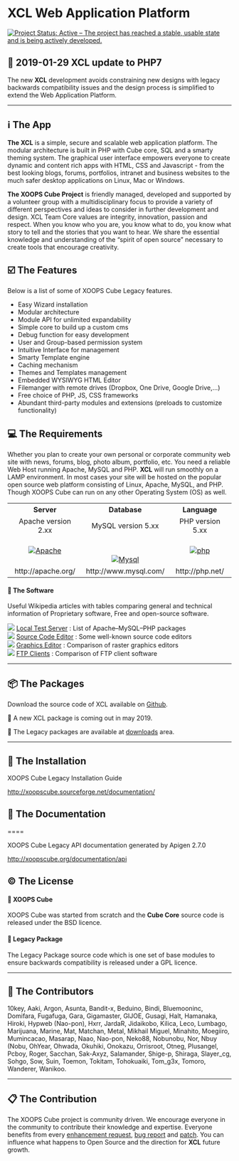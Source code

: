 # XCL Web Application Platform

[![Project Status: Active – The project has reached a stable, usable state and is being actively developed.](https://www.repostatus.org/badges/2.0.0/active.svg)](https://www.repostatus.org/#active)

## :construction: 2019-01-29 XCL update to PHP7  
The new **XCL** development avoids constraining new designs with legacy backwards compatibility issues and the design process is simplified to extend the Web Application Platform.

***

## :information_source: The App


**The XCL** is a simple, secure and scalable web application platform. The modular architecture is built in PHP with Cube core, SQL and a smarty theming system. The graphical user interface empowers everyone to create dynamic and content rich apps with HTML, CSS and Javascript - from the best looking blogs, forums, portfolios, intranet and business websites to the much safer desktop applications on Linux, Mac or Windows.

**The XOOPS Cube Project** is friendly managed, developed and supported by a volunteer group with a multidisciplinary focus to provide a variety of different perspectives and ideas to consider in further development and design. XCL Team Core values are integrity, innovation, passion and respect. When you know who you are, you know what to do, you know what story to tell and the stories that you want to hear. We share the essential knowledge and understanding of the “spirit of open source” necessary to create tools that encourage creativity.

## :ballot_box_with_check: The Features

Below is a list of some of XOOPS Cube Legacy features.

* Easy Wizard installation
* Modular architecture
* Module API for unlimited expandability
* Simple core to build up a custom cms
* Debug function for easy development
* User and Group-based permission system
* Intuitive Interface for management
* Smarty Template engine
* Caching mechanism
* Themes and Templates management
* Embedded WYSIWYG HTML Editor
* Filemanger with remote drives (Dropbox, One Drive, Google Drive,...)
* Free choice of PHP, JS, CSS frameworks
* Abundant third-party modules and extensions (preloads to customize functionality)

## :computer: The Requirements

Whether you plan to create your own personal or corporate community web site with news, forums, blog, photo album, portfolio, etc. You need a reliable Web Host running Apache, MySQL and PHP. **XCL** will run smoothly on a LAMP environment. In most cases your site will be hosted on the popular open source web platform consisting of Linux, Apache, MySQL, and PHP. Though XOOPS Cube can run on any other Operating System (OS) as well.

<table>
<tr>
<th align="center">
Server
</th>
<th align="center">
Database</th>
<th align="center">
Language</th>
</tr>
<tr>
<td align="center">Apache version 2.xx</td>
<td align="center">MySQL version 5.xx</td>
<td align="center">PHP version 5.xx</td>
</tr>
<tr>
<td align="center"><a href="http://apache.org/"><img src="http://xoopscube.org/uploads/fckeditor/logo-apache.png" alt="Apache" title="Apache" /></a></td>
<td align="center"><br />
<br />
<a href="http://mysql.com/"><img src="http://xoopscube.org/uploads/fckeditor/logo-mysql.png" alt="Mysql" title="Mysql" /></a></td>
<td align="center"><a href="http://php.net/"><img src="http://xoopscube.org/uploads/fckeditor/logo-php.png" alt="php" title="php" /></a></td>
</tr>
<tr>
<td align="center">http://apache.org/</td>
<td align="center">http://www.mysql.com/</td>
<td align="center">http://php.net/</td>
</tr>
</table>

#### :floppy_disk: The Software

Useful Wikipedia articles with tables comparing general and technical information of Proprietary software, Free and open-source software.  

<img src="http://xoopscube.org/uploads/fckeditor/server_database.png"> <a href="http://en.wikipedia.org/wiki/List_of_AMP_packages"> Local Test Server</a> : List of Apache–MySQL–PHP packages  
<img src="http://xoopscube.org/uploads/fckeditor/script_edit.png"> <a href="http://en.wikipedia.org/wiki/Source_code_editor"> Source Code Editor</a> : Some well-known source code editors  
<img src="http://xoopscube.org/uploads/fckeditor/picture_edit.png"> <a href="http://en.wikipedia.org/wiki/Comparison_of_raster_graphics_editors"> Graphics Editor</a> : Comparison of raster graphics editors  
<img src="http://xoopscube.org/uploads/fckeditor/computer_go.png"> <a href="http://en.wikipedia.org/wiki/FTP_clients"> FTP Clients</a> : Comparison of FTP client software  


***


## 📦 The Packages

Download the source code of XCL available on [Github](https://github.com/xoopscube/xcl).

:construction: A new XCL package is coming out in may 2019.

:memo: The Legacy packages are available at [downloads](https://github.com/xoopscube/legacy/downloads) area.


***


## :game_die: The Installation

XOOPS Cube Legacy Installation Guide

http://xoopscube.sourceforge.net/documentation/


## :blue_book: The Documentation
====

XOOPS Cube Legacy API documentation generated by Apigen 2.7.0

http://xoopscube.org/documentation/api


## :copyright: The License

#### :page_with_curl: XOOPS Cube  

XOOPS Cube was started from scratch and the **Cube Core** source code is released under the BSD licence.

 
#### :page_with_curl: Legacy Package  

The Legacy Package source code which is one set of base modules to ensure backwards compatibility is released under a GPL licence.


***


## :bust_in_silhouette: The Contributors

10key, Aaki, Argon, Asunta, Bandit-x, Beduino, Bindi, Bluemooninc, Domifara, Fugafuga, Gara, Gigamaster, GIJOE, Gusagi, Halt, Hamanaka, Hiroki, Hypweb (Nao-pon), Hxrr, JardaR, Jidaikobo, Kilica, Leco, Lumbago, Marijuana, Marine, Mat, Matchan, Metal, Mikhail Miguel, Minahito, Moegiiro, Mumincacao, Masarap, Naao, Nao-pon, Neko88, Nobunobu, Nor, Nbuy (Nobu, OhYear, Ohwada, Okuhiki, Onokazu, Orrisroot, Otneg, Plusangel, Pcboy, Roger, Sacchan,  Sak-Axyz, Salamander, Shige-p, Shiraga, Slayer_cg, Sohgo, Sow, Suin, Toemon, Tokitam, Tohokuaiki, Tom_g3x, Tomoro, Wanderer, Wanikoo.


***


## :clipboard: The Contribution

The XOOPS Cube project is community driven. We encourage everyone in the community to contribute their knowledge and expertise.
Everyone benefits from every [enhancement request](https://github.com/xoopscube/xl/issues),  [bug report](https://github.com/xoopscube/xcl/issues) and [patch](https://github.com/xoopscube/xcl/pulls). 
You can influence what happens to Open Source and the direction for **XCL** future growth.
